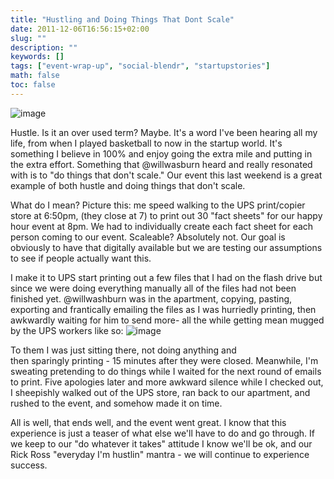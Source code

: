 ```yaml
---
title: "Hustling and Doing Things That Dont Scale"
date: 2011-12-06T16:56:15+02:00
slug: ""
description: ""
keywords: []
tags: ["event-wrap-up", "social-blendr", "startupstories"]
math: false
toc: false
---
```


![image](https://64.media.tumblr.com/737f62846c159a2156423e1641912a91/bc82cf7dfdbd38da-d4/s540x810/35d6fcbde5b0125dc1a537137a9ce765199ed835.jpg)

Hustle. Is it an over used term? Maybe. It's a word I've been hearing all my life, from when I played basketball to now in the startup world. It's something I believe in 100% and enjoy going the extra mile and putting in the extra effort. Something that @willwasburn heard and really&nbsp;resonated with is to "do things that don't scale." Our event this last weekend is a great example of both hustle and doing things that don't scale.

What do I mean? Picture this: me speed walking to the UPS print/copier store at 6:50pm, (they close at 7) to print out 30 "fact sheets" for our happy hour event at 8pm. We had to&nbsp;individually&nbsp;create each fact sheet for each person coming to our event. Scaleable? Absolutely not. Our goal is obviously to have that digitally available but we are testing our assumptions to see if people actually want this.

I make it to UPS start printing out a few files that I had on the flash drive but since we were doing everything&nbsp;manually&nbsp;all of the files had not been finished yet. @willwashburn was in the apartment, copying, pasting, exporting and frantically emailing the files as I was&nbsp;hurriedly&nbsp;printing, then awkwardly waiting for him to send more- all the while getting mean mugged by the UPS workers like so:
![image](https://64.media.tumblr.com/0c391336ac114a92b00fb33ef8868e2c/bc82cf7dfdbd38da-04/s540x810/d776b49277370c15c45a65d27c99987557e95612.jpg)

To them I was just sitting there, not doing anything and then&nbsp;sparingly&nbsp;printing - 15 minutes after they were closed. Meanwhile, I'm sweating pretending to do things while I waited for the next round of emails to print. Five apologies later and more awkward silence while I checked out, I sheepishly walked out of the UPS store, ran back to our apartment, and rushed to the event, and somehow made it on time.&nbsp;

All is well, that ends well, and the event went great. I know that this experience is just a teaser of what else we'll have to do and go through. If we keep to our "do whatever it takes" attitude I know we'll be ok, and our Rick Ross "everyday I'm hustlin" mantra - we will continue to experience success.
